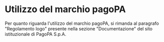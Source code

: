Utilizzo del marchio pagoPA
===========================

Per quanto riguarda l'utilizzo del marchio pagoPA, si rimanda al paragrafo "Regolamento logo" presente nella sezione "Documentazione" del sito istituzionale di PagoPA S.p.A.

